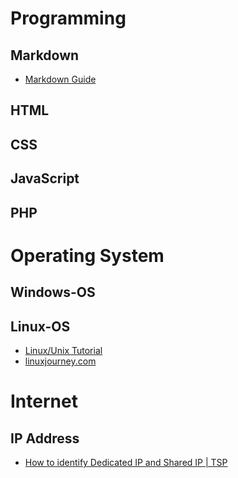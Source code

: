 # Programming

## Markdown

* [Markdown Guide](https://www.markdownguide.org/)

## HTML

## CSS

## JavaScript

## PHP

# Operating System

## Windows-OS

## Linux-OS

* [Linux/Unix Tutorial](https://www.tutorialspoint.com/unix/index.htm)
* [linuxjourney.com](https://linuxjourney.com/)

# Internet

## IP Address
* [How to identify Dedicated IP and Shared IP | TSP](https://www.youtube.com/watch?v=LnGphbBywvc)

